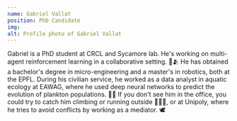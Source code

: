```yaml
---
name: Gabriel Vallat
position: PhD Candidate
img: 
alt: Profile photo of Gabriel Vallat
---
```

Gabriel is a PhD student at CRCL and Sycamore lab. He's working on multi-agent reinforcement learning in a collaborative setting. 🦾🫂
He has obtained a bachelor's degree in micro-engineering and a master's in robotics, both at the EPFL. During his civilian service, he worked as a data analyst in aquatic ecology at EAWAG, where he used deep neural networks to predict the evolution of plankton populations. 🦠🦆
If you don't see him in the office, you could try to catch him climbing or running outside 🧗‍♂️👣, or at Unipoly, where he tries to avoid conflicts by working as a mediator. 🕊️
